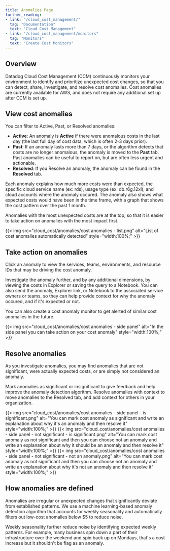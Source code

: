 ```yaml
---
title: Anomalies Page
further_reading:
- link: "/cloud_cost_management/"
  tag: "Documentation"
  text: "Cloud Cost Management"
- link: "/cloud_cost_management/monitors"
  tag: "Monitors"
  text: "Create Cost Monitors"
---
```


## Overview

Datadog Cloud Cost Management (CCM) continuously monitors your environment to identify and prioritize unexpected cost changes, so that you can detect, share, investigate, and resolve cost anomalies. Cost anomalies are currently available for AWS, and does not require any additional set up after CCM is set up.

## View cost anomalies

You can filter to Active, Past, or Resolved anomalies:
- **Active**: An anomaly is **Active** if there were anomalous costs in the last day (the last full day of cost data, which is often 2-3 days prior). 
- **Past**: If an anomaly lasts more than 7 days, or the algorithm detects that costs are no longer anomalous, the anomaly is moved to the **Past** tab. Past anomalies can be useful to report on, but are often less urgent and actionable.
- **Resolved**: If you Resolve an anomaly, the anomaly can be found in the **Resolved** tab.

Each anomaly explains how much more costs were than expected, the specific cloud service name (ex: rds), usage type (ex: db.r6g.12xl), and cloud accounts where the anomaly occured. The anomaly also shows what expected costs would have been in the time frame, with a graph that shows the cost pattern over the past 1 month.

Anomalies with the most unexpected costs are at the top, so that it is easier to take action on anomalies with the most impact first.

{{< img src="cloud_cost/anomalies/cost anomalies - list.png" alt="List of cost anomalies automatically detected" style="width:100%;" >}}

## Take action on anomalies

Click an anomaly to view the services, teams, environments, and resource IDs that may be driving the cost anomaly.

Investigate the anomaly further, and by any additional dimensions, by viewing the costs in Explorer or saving the query to a Notebook. You can also send the anomaly, Explorer link, or Notebook to the associated service owners or teams, so they can help provide context for why the anomaly occured, and if it's expected or not.

You can also create a cost anomaly monitor to get alerted of similar cost anomalies in the future.

{{< img src="cloud_cost/anomalies/cost anomalies - side panel" alt="In the side panel you can take action on your cost anomaly" style="width:100%;" >}}

## Resolve anomalies

As you investigate anomalies, you may find anomalies that are not significant, were actually expected costs, or are simply not considered an anomaly. 

Mark anomalies as significant or insignificant to give feedback and help improve the anomaly detection algorithm. Resolve anomalies with context to move anomalies to the Resolved tab, and add context for others in your organization.

{{< img src="cloud_cost/anomalies/cost anomalies - side panel - is significant.png" alt="You can mark cost anomaly as significant and write an explanation about why it's an anomaly  and then resolve it" style="width:100%;" >}}
{{< img src="cloud_cost/anomalies/cost anomalies - side panel - not significant - is significant.png" alt="You can mark cost anomaly as not significant and then you can choose not an anomaly and write an explanation about why it should be an anomaly  and then resolve it" style="width:100%;" >}}
{{< img src="cloud_cost/anomalies/cost anomalies - side panel - not significant - not an anomaly.png" alt="You can mark cost anomaly as not significant and then you can choose not an anomaly and write an explanation about why it's not an anomaly and then resolve it" style="width:100%;" >}}


## How anomalies are defined

Anomalies are irregular or unexpected changes that significantly deviate from established patterns. We use a machine learning-based anomaly detection algorithm that accounts for weekly seasonality and automatically filters out low-cost anomalies below $5 to reduce noise.

Weekly seasonality further reduce noise by identifying expected weekly patterns. For example, many business spin down a part of their infrastructure over the weekend and spin back up on Mondays, that's a cost increase but it shouldn't be flag as an anomaly.
